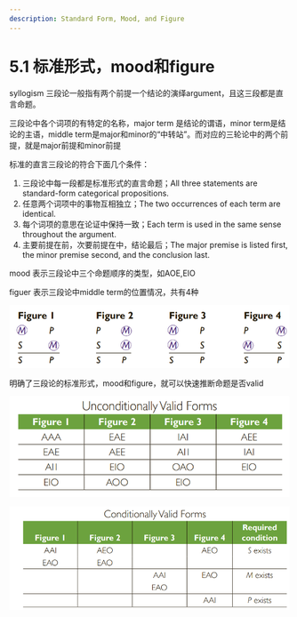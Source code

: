 ```yaml
---
description: Standard Form, Mood, and Figure
---
```


# 5.1 标准形式，mood和figure

syllogism 三段论一般指有两个前提一个结论的演绎argument，且这三段都是直言命题。

三段论中各个词项的有特定的名称，major term 是结论的谓语，minor term是结论的主语，middle term是major和minor的“中转站”。而对应的三轮论中的两个前提，就是major前提和minor前提

标准的直言三段论的符合下面几个条件：

1. 三段论中每一段都是标准形式的直言命题；All three statements are standard-form categorical propositions.
2. 任意两个词项中的事物互相独立；The two occurrences of each term are identical.
3. 每个词项的意思在论证中保持一致；Each term is used in the same sense throughout the argument.
4. 主要前提在前，次要前提在中，结论最后；The major premise is listed first, the minor premise second, and the conclusion last.

mood 表示三段论中三个命题顺序的类型，如AOE,EIO

figuer 表示三段论中middle term的位置情况，共有4种

![](<../.gitbook/assets/image (17).png>)

明确了三段论的标准形式，mood和figure，就可以快速推断命题是否valid

![](../.gitbook/assets/image.png)

![](<../.gitbook/assets/image (10).png>)

